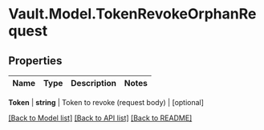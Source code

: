 # Vault.Model.TokenRevokeOrphanRequest

## Properties

Name | Type | Description | Notes
------------ | ------------- | ------------- | -------------

**Token** | **string** | Token to revoke (request body) | [optional] 

[[Back to Model list]](../README.md#documentation-for-models) [[Back to API list]](../README.md#documentation-for-api-endpoints) [[Back to README]](../README.md)

